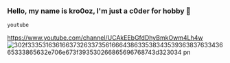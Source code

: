 ### Hello, my name is kro0oz, I'm just a c0der for hobby 👋
```
youtube
```
https://www.youtube.com/channel/UCAkEEbGfdDhyBmkOwm4Lh4w 
![302f33353163616637326337356166643863353834353936383763343665333865632e706e673f393530266865696768743d323034 pn](https://user-images.githubusercontent.com/72355033/115482344-231eaf00-a257-11eb-8fb8-a80bf098b682.png)



